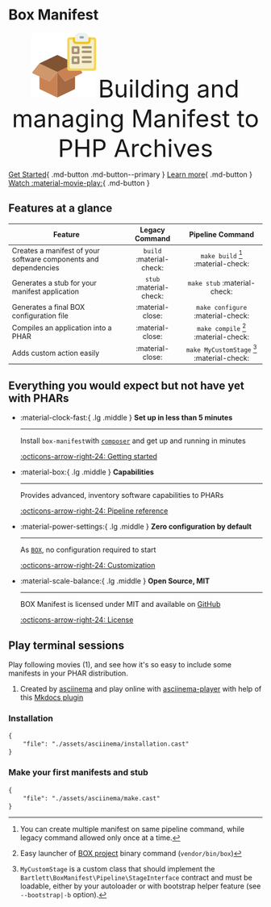 <!-- markdownlint-disable MD013 MD033 -->
# Box Manifest

<p align="center">
    <img src="assets/images/box.png" width=128 alt="Box Manifest logo" />
    <font size="100%">Building and managing Manifest to PHP Archives</font>
</p>

[Get Started](./getting-started.md){ .md-button .md-button--primary }
[Learn more](#everything-you-would-expect-but-not-have-yet-with-phars){ .md-button }
[Watch :material-movie-play:](#play-terminal-sessions){ .md-button }

## Features at a glance

| Feature                                                         |      Legacy Command      |              Pipeline Command              |
|-----------------------------------------------------------------|:------------------------:|:------------------------------------------:|
| Creates a manifest of your software components and dependencies | `build` :material-check: |     `make build` [^1] :material-check:     |
| Generates a stub for your manifest application                  | `stub` :material-check:  |       `make stub`  :material-check:        |
| Generates a final BOX configuration file                        |     :material-close:     |     `make configure` :material-check:      |
| Compiles an application into a PHAR                             |     :material-close:     |    `make compile` [^2] :material-check:    |
| Adds custom action easily                                       |     :material-close:     | `make MyCustomStage` [^3] :material-check: |

[^1]: You can create multiple manifest on same pipeline command, while legacy command allowed only once at a time.
[^2]: Easy launcher of [BOX project][box-project] binary command (`vendor/bin/box`)
[^3]:
    `MyCustomStage` is a custom class that should implement the `Bartlett\BoxManifest\Pipeline\StageInterface` contract
    and must be loadable, either by your autoloader or with bootstrap helper feature (see `--bootstrap|-b` option).

## Everything you would expect but not have yet with PHARs

<div class="grid cards" markdown>

- :material-clock-fast:{ .lg .middle } __Set up in less than 5 minutes__

    ---

    Install `box-manifest`with [`composer`][composer] and get up
    and running in minutes

    [:octicons-arrow-right-24: Getting started](./getting-started.md)

- :material-box:{ .lg .middle } __Capabilities__

    ---

    Provides advanced, inventory software capabilities to PHARs

    [:octicons-arrow-right-24: Pipeline reference](./capabilities.md)

- :material-power-settings:{ .lg .middle } __Zero configuration by default__

    ---

    As [`BOX`][box-project], no configuration required to start

    [:octicons-arrow-right-24: Customization](./stages/builtin.md)

- :material-scale-balance:{ .lg .middle } __Open Source, MIT__

    ---

    BOX Manifest is licensed under MIT and available on [GitHub][github-repo]

    [:octicons-arrow-right-24: License](https://github.com/llaville/box-manifest?tab=MIT-1-ov-file#readme)

</div>

## Play terminal sessions

<div class="annotate" markdown>

Play following movies (1), and see how it's so easy to include some manifests in your PHAR distribution.

</div>

1. Created by [asciinema][asciinema] and play online with [asciinema-player][asciinema-player] with help of this [Mkdocs plugin][mkdocs-asciinema-player]

### Installation

```asciinema-player
{
    "file": "./assets/asciinema/installation.cast"
}
```

### Make your first manifests and stub

```asciinema-player
{
    "file": "./assets/asciinema/make.cast"
}
```

[box-project]: https://github.com/box-project/box
[github-repo]: https://github.com/llaville/box-manifest
[composer]: https://getcomposer.org/
[asciinema]: https://asciinema.org/
[asciinema-player]: https://github.com/asciinema/asciinema-player
[mkdocs-asciinema-player]: https://github.com/pa-decarvalho/mkdocs-asciinema-player

